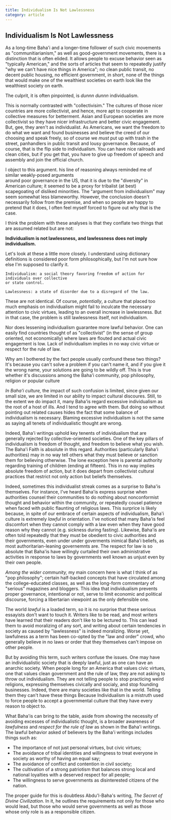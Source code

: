 ```yaml
---
title: Individualism Is Not Lawlessness
category: article
---
```


## Individualism Is Not Lawlessness

As a long-time Baha'i and a longer-time follower of such civic movements as "communitiarianism," as well
as good-government movements, there is a distinction that is often elided. It allows people to excuse
behavior seen as "typically American," and the sorts of articles that seem to repeatedly justify "why we can't have
nice things in America"; no clean public transit, no decent public housing, no efficient government,
in short, none of the things that would make one of the wealthiest societies on earth look like the
wealthiest society on earth.

The culprit, it is often pinpointed, is *dunnn dunnn* individualism.

This is normally contrasted with "collectivisim." The cultures of those nicer countries are 
more collectivist, and
hence, more apt to cooperate in collective measures for betterment. Asian and European societies are
more collectivist so they have nicer infrastructure and better civic engagement. But, gee, they
aren't as individualist. As Americans, we want the freedom to do what we want and found businesses
and believe the creed of our choosing and speak freely, so of course we _must_ put up with trash 
in the street, panhandlers in public transit and lousy governance. Because,
of course, that is the flip side to individualism. You can have nice railroads and clean cities,
but if you get that, you have to give up freedom of speech and assembly and join the official church.

I object to this argument.
his line of reasoning always reminded me of similar weakly-posed arguments  
around poor governance in the US, that it is due to the "diversity" in American culture; it seemed
to be a proxy for tribalist (at best) scapegoating of disliked minorities.
The "argument from individualism" may seem somewhat less blameworthy.
However, the conclusion doesn't
necessarily follow from the premise, and when so people are happy to pretend that it does,
I often feel myself forced to figure out why that is the case.

I think the problem with these analyses is that they conflate two things that are assumed related
but are not:

**Individualism is not lawlessness, and lawlessness does not imply individualism.**

Let's look at these a little more closely. I understand using dictionary definitions is considered poor
form philosophically, but I'm not sure how else I'm supposed to clarify it.

    Individualism: a social theory favoring freedom of action for individuals over collective 
    or state control.

    Lawlessness: a state of disorder due to a disregard of the law.

These are not identical.
Of course, _potentially_, a culture that placed too much emphasis on individualism might fail to inculcate
the necessary attention to civic virtues, leading to an overall increase in lawlessness.
But in that case, the problem is still lawlessness itself, not individualism.

Nor does lessening individualism guarantee more lawful behavior. 
One can easily find countries thought of as "collectivist" (in
the sense of group oriented, not economically) where laws are flouted and actual civic
engagement is low. Lack of individualism implies in no way civic virtue or respect for the
rule of law.

Why am I bothered by the fact people usually confound these two things? It's because you can't solve
a problem if you can't name it, and if you give it the wrong name, your solutions are going to be
wildly off. This is true whether it's discussions among the Baha'i community, pop philosophy, religion
or popular culture

*In Baha'i culture,* the impact of such confusion is limited, since given our small size, we are
limited in our ability to impact cultural discoures. Still, to the extent we do impact it, many
Baha'is regard excessive individualism as the
root of a host of ills. And I tend to agree with them. But doing so without pointing out
related causes hides the fact that some balance of individualism is necessary.
Blaming excessive individualism is
not the same as saying all tenets of individualistic thought are wrong.

Indeed, Baha'i writings uphold key tenents of individualism that are generally rejected by
collective-oriented societies.
One of the key pillars of individualism is freedom of thought, and freedom to believe what you
wish. The Baha'i Faith is absolute in this regard. Authorities (particularly Baha'i authorities)
may in no way tell others what they must believe or sanction them for believing otherwise. The lone
exception here is parental authority regarding training of children (ending at fifteen). This
in no way implies absolute freedom of action, but it does depart from collectivist cultural
practices that restrict not only action but beliefs themselves. 

Indeed, sometimes this individualist streak comes as a surprise to Baha'is themselves.
For instance, I've heard Baha'is express surprise when authorities
counsel their communities to do nothing about nonconformist thought and behavior within the
community, or repeatedly cousel patience when faced with public flaunting of religious laws.
This surprice is likely because, in spite of our embrace of certain aspects of
individualism, Baha'i culture is extremely _lawful_ in orientation. I've noticed that
many Baha'is feel discomfort when they cannot comply with a law even when
they have good reason why they cannot (e.g. sickness during fasting). Likewise, Baha'is are often told 
repeatedly that they must be obedient
to civic authorities and their governments, even under under goverments
inimical Baha'i beliefs, as most authoritarian-leaning governemnts are. The respect for law
is so absolute that Baha'is have willingly curtailed their own administrative activities in
response to laws by governments well known as unjust even by their own people.

*Among the wider community,* my main concern here is 
what I think of as "pop philosophy"; certain half-backed
concepts that have circulated among the college-educated classes, 
as well as the long-form commentary of "serious" magazines and bloggers.
This idea that individualism prevents proper governance, intentional or not, serve to limit economic
and political discourse, forcing a libertarian viewpoint as the only defensible one.

The world *lawful* is a loaded term, so it is no surprise that these serious essayists don't
want to touch it. Writers like to be read, and most writers have learned that their readers
don't like to be lectured to. This can lead them to avoid moralizing of any sort, and writing
about certain tendencies in society as caused by "lawlessness" is indeed moralizing. Worse yet,
lawfulness as a term has been co-opted by the "law and order" crowd, who generally believe in
no laws or order that they themselves can't impose on other people.

But by avoiding this term, such writers confuse the issues. One may have an individualistic
society that is deeply lawful, just as one can have an anarchic society. When people long
for an America that values civic virtues, one that values clean government and the rule of
law, they are not asking to throw out individualism. They are not telling people to stop
practicing weird religions, expressing themselves civically and socialy, and stop founding
businesses. Indeed, there are many societies like that in the world. Telling them they can't
have these things Because Individualism is a mistruth used
to force people to accept a governmental culture that they have every reason to object to.

What Baha'is can bring to the table, aside from showing the necessity of avoiding excesses
of individualistic thought, is a broader awareness of _lawfulness_ and _respect for the rule
of law_ as shown in the Baha'i writings. The lawful behavior asked of believers
by the Baha'i writings includes things such as:

* The importance of not just personal virtues, but civic virtues;
* The avoidance of tribal identities and willingness to treat everyone in society as worthy of having an equal say;
* The avoidance of conflict and contention in civil society;
* The cultivation of a strong patriotism that balances strong local and national loyalties with a deserved respect for all people;
* The willingness to serve governments as disinterested citizens of the nation.

The proper guide for this is doubtless Abdu'l-Baha's writing, _The Secret of Divine Civilization_.
In it, he outlines the requirements not only for those who would lead, but those who would
serve governments as well as those whose only role is as a responsible citizen.

